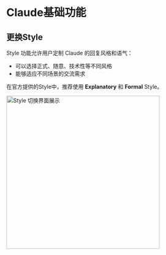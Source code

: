 # Claude基础功能

## 更换Style
Style 功能允许用户定制 Claude 的回复风格和语气：
- 可以选择正式、随意、技术性等不同风格
- 能够适应不同场景的交流需求

在官方提供的Style中，推荐使用 **Explanatory** 和 **Formal** Style。

<img :src="$withBase('/images/style-switcher.png')" alt="Style 切换界面展示" class="doc-image" style="width: 400px;">